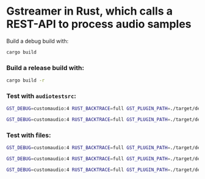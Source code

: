 # Gstreamer in Rust, which calls a REST-API to process audio samples

Build a debug build with:

```bash
cargo build
```

### Build a release build with:

```bash
cargo build -r
```

### Test with `audiotestsrc`:
```bash
GST_DEBUG=customaudio:4 RUST_BACKTRACE=full GST_PLUGIN_PATH=./target/debug/ gst-launch-1.0 audiotestsrc ! customaudio ! autoaudiosink
```

```bash
GST_DEBUG=customaudio:4 RUST_BACKTRACE=full GST_PLUGIN_PATH=./target/debug/ gst-launch-1.0 audiotestsrc ! audioconvert ! audioresample ! audio/x-raw,format=S16LE,channels=1,rate=44100 ! customaudio ! decodebin ! audioconvert ! audioresample ! autoaudiosink
```

### Test with files:

```bash
GST_DEBUG=customaudio:4 RUST_BACKTRACE=full GST_PLUGIN_PATH=./target/debug/ gst-launch-1.0 filesrc location=./audio/testing.wav ! decodebin ! audioconvert ! audioresample ! audio/x-raw,format=S16LE,channels=1,rate=44100 ! customaudio ! audioconvert ! audioresample ! wavenc ! queue2 ! filesink location=./audio/converted.wav
```

```bash
GST_DEBUG=customaudio:4 RUST_BACKTRACE=full GST_PLUGIN_PATH=./target/debug/ gst-launch-1.0 filesrc location=./audio/testing.mp3 ! decodebin ! audioconvert ! audioresample ! audio/x-raw,format=S16LE,channels=1,rate=44100 ! customaudio ! audioconvert ! audioresample ! lamemp3enc ! queue2 ! filesink location=./audio/converted.mp3
```

```bash
GST_DEBUG=customaudio:4 RUST_BACKTRACE=full GST_PLUGIN_PATH=./target/debug/ gst-launch-1.0 filesrc location=./audio/testing.flac ! decodebin ! audioconvert ! audioresample ! audio/x-raw,format=S16LE,channels=1,rate=44100 ! customaudio ! audioconvert ! audioresample ! flacenc ! queue2 ! filesink location=./audio/converted.flac
```
